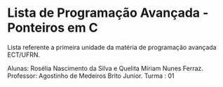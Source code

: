 # Lista de Programação Avançada - Ponteiros em C

Lista referente a primeira unidade da matéria de programação avançada ECT/UFRN.

Alunas: Rosélia Nascimento da Silva e Quelita Míriam Nunes Ferraz.
&nbsp;
Professor: Agostinho de Medeiros Brito Junior.
Turma : 01

